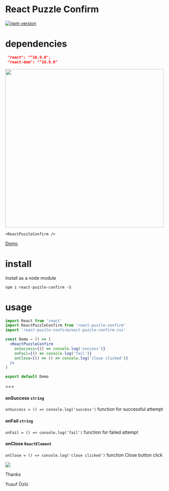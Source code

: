 # React Puzzle Confirm

[![npm version](https://badge.fury.io/js/react-puzzle-confirm.svg)](https://badge.fury.io/js/react-puzzle-confirm)

# dependencies

```json
 "react": "^16.9.0",
 "react-dom": "^16.9.0"
```

<img width="500" src="https://github.com/ozluy/react-puzzle-confirm/blob/master/react-puzzle.gif" />

```
<ReactPuzzleConfirm />
```

<a target="_blank" rel="noopener noreferrer" href="http://ozluy.github.io/projects/react-puzzle-confirm"> Demo </a>

# install

Install as a node module

`npm i react-puzzle-confirm -S`

# usage

```jsx
import React from 'react'
import ReactPuzzleConfirm from 'react-puzzle-confirm'
import 'react-puzzle-confirm/eact-puzzle-confirm.css'

const Demo = () => (
  <ReactPuzzleConfirm
    onSuccess={() => console.log('success')}
    onFail={() => console.log('fail')}
    onClose={() => () => console.log('close clicked')}
  />
)

export default Demo
```

===

#### onSuccess `string`

`onSuccess = () => console.log('success')`
function for successful attempt

#### onFail `string`

`onFail = () => console.log('fail')`
function for failed attempt

#### onClose `ReactElement`

`onClose = () => console.log('close clicked')`
function Close button click

 <!--- 
 important note
===

For older versions of React ^15.0.0 please install following version with tag `react-version-15`

 `npm install react-puzzle-confirm@react-version-15 -S`

-->

<a href="https://paypal.me/ozluy"> <img src="https://github.com/ozluy/react-sripe-script-loader/blob/master/buy-me-a-coffee-with-paypal.png" /></a>

Thanks

Yusuf Özlü
